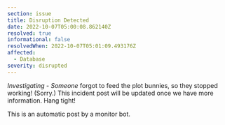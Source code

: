 ```yaml
---
section: issue
title: Disruption Detected
date: 2022-10-07T05:00:08.862140Z
resolved: true
informational: false
resolvedWhen: 2022-10-07T05:01:09.493176Z
affected:
  - Database
severity: disrupted
---
```

*Investigating* - _Someone_ forgot to feed the plot bunnies, so they stopped working! (Sorry.) This incident post will be updated once we have more information. Hang tight!

This is an automatic post by a monitor bot.
        